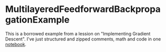 # MultilayeredFeedforwardBackpropagationExample
This is a borrowed example from a lession on "Implementing Gradient Descent". I've just structured and zipped comments, math and code in one <a href="MultilayeredFeedforwardBackpropagationExample.ipynb">notebook</a>.
